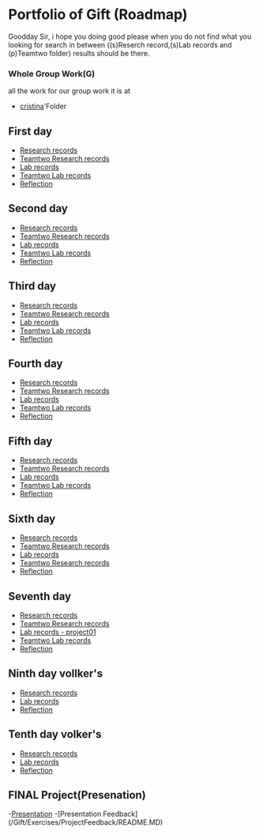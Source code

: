 # Portfolio of Gift (Roadmap)
Goodday Sir, i hope you doing good please when you do not find what you looking for search in between ((s)Reserch record,(s)Lab records and (p)Teamtwo folder) results should be there.

### Whole Group Work(G) 
all the work for our group work it is at 
- [cristina](/Cristina/)'Folder


## First day
- [Research records](/Gift/Lecture/lecture01/README.MD)
- [Teamtwo  Research records](/TeamTwo/exercises/exerciseday1/README.md)
- [Lab records](/Gift/Exercises/exercise01/README.MD)
- [Teamtwo  Lab records](/TeamTwo/exercises/exerciseday1/README.md)
- [Reflection](/Gift/reflections/reflection01/README.md)

## Second day
- [Research records](/Gift/Lecture/lecture02/REAME.MD)
- [Teamtwo Research records](/TeamTwo/exercises/exerciseday2/README.md)
- [Lab records](/Gift/Lecture/lecture02/REAME.MD)
- [Teamtwo  Lab records](/TeamTwo/exercises/exerciseday2/README.md)
- [Reflection](/Gift/reflections/reflection02/README.MD)

## Third day
- [Research records](/Gift/Lecture/lecture03/README.MD)
- [Teamtwo Research records](/TeamTwo/exercises/exerciseday3/README.md)
- [Lab records](/Gift/Exercises/exercise03/README.MD)
- [Teamtwo  Lab records](//TeamTwo/exercises/exerciseday3/README.md)
- [Reflection](/Gift/reflections/reflection03/README.MD)

## Fourth day
- [Research records](/Gift/Lecture/lecture04/README.MD)
- [Teamtwo Research records](/TeamTwo/exercises/exerciseday4/README.md)
- [Lab records](/Gift/Exercises/exercise04/README.MD)
- [Teamtwo Lab records](/TeamTwo/exercises/exerciseday4/README.md)
- [Reflection](/Gift/reflections/reflection04/README.MD)

## Fifth day
- [Research records](/Gift/Lecture/lecture05/README.MD)
- [Teamtwo Research records](/TeamTwo//exercises/exerciseday5/README.md)
- [Lab records](/Gift/Exercises/exercise05/README.MD)
- [Teamtwo Lab records](/TeamTwo//exercises/exerciseday5/README.md)
- [Reflection](/Gift/reflections/reflection05/README.MD)

## Sixth day
- [Research records](/Gift/Lecture/Lecture06/README.MD)
- [Teamtwo Research records](/TeamTwo/exercises/exerciseday6/README.MD)
- [Lab records](/Gift/Exercises/exercise06/README.MD)
- [Teamtwo Research records](/TeamTwo/exercises/exerciseday6/README.MD)
- [Reflection](/Gift/reflections/reflection06/README.MD)

## Seventh day
- [Research records](/Gift/Lecture/lecture07/README.MD)
- [Teamtwo Research records](/Gift/Exercises/exercise07/README.MD)
- [Lab records - project01](/Gift/Exercises/exercise07/README.MD)
- [Teamtwo Lab records](/Gift/Exercises/exercise07/README.MD)
- [Reflection](/Gift/reflections/reflection07/README.MD)

## Ninth day vollker's
- [Research records](/Gift/Lecture/lecture09&10/README.MD)
- [Lab records](/Gift/Exercises/exercise09&10(volker))
- [Reflection](/Gift/reflections/reflection09/README.MD)

## Tenth day volker's
- [Research records](/Gift/Lecture/lecture09&10/README.MD)
- [Lab records](/Gift/Exercises/exercise09&10(volker)/)
- [Reflection](/Gift/reflections/reflection09/README.MD)

## FINAL Project(Presenation)
-[Presentation](/Gift/Exercises/FinalProject/README.MD)
-[Presentation Feedback](/Gift/Exercises/ProjectFeedback/README.MD\)